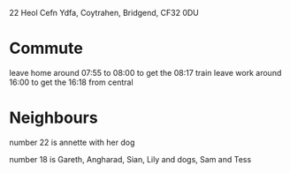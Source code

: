 22 Heol Cefn Ydfa,
Coytrahen,
Bridgend,
CF32 0DU

# Commute
leave home around 07:55 to 08:00 to get the 08:17 train
leave work around 16:00 to get the 16:18 from central

# Neighbours

number 22 is annette with her dog

number 18 is Gareth, Angharad, Sian, Lily and dogs, Sam and Tess